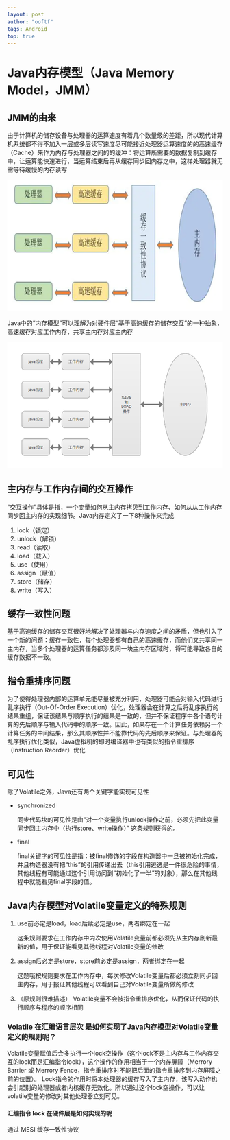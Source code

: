 ```yaml
---
layout: post
author: "ooftf"
tags: Android
top: true
---
```

# Java内存模型（Java Memory Model，JMM）
## JMM的由来

由于计算机的储存设备与处理器的运算速度有着几个数量级的差距，所以现代计算机系统都不得不加入一层或多层读写速度尽可能接近处理器运算速度的的高速缓存（Cache）来作为内存与处理器之间的的缓冲：将运算所需要的数据复制到缓存中，让运算能快速进行，当运算结束后再从缓存同步回内存之中，这样处理器就无需等待缓慢的内存读写

![CPU](https://github.com/ooftf/ooftf.github.io/blob/master/images/merroy_cup_cache.png?raw=true)

Java中的“内存模型”可以理解为对硬件层“基于高速缓存的储存交互”的一种抽象，高速缓存对应工作内存，共享主内存对应主内存

![CPU](https://github.com/ooftf/ooftf.github.io/blob/master/images/JMM.png?raw=true)

## 主内存与工作内存间的交互操作
“交互操作”具体是指，一个变量如何从主内存拷贝到工作内存、如何从从工作内存同步回主内存的实现细节。Java内存定义了一下8种操作来完成
1. lock（锁定）
2. unlock（解锁）
3. read（读取）
4. load（载入）
5. use（使用）
6. assign（赋值）
7. store（储存）
8. write（写入）

## 缓存一致性问题

基于高速缓存的储存交互很好地解决了处理器与内存速度之间的矛盾，但也引入了一个新的问题：缓存一致性，每个处理器都有自己的高速缓存，而他们又共享同一主内存，当多个处理器的运算任务都涉及同一块主内存区域时，将可能导致各自的缓存数据不一致。



## 指令重排序问题
为了使得处理器内部的运算单元能尽量被充分利用，处理器可能会对输入代码进行乱序执行（Out-Of-Order Execution）优化，处理器会在计算之后将乱序执行的结果重组，保证该结果与顺序执行的结果是一致的，但并不保证程序中各个语句计算的先后顺序与输入代码中的顺序一致。因此，如果存在一个计算任务依赖另一个计算任务的中间结果，那么其顺序性并不能靠代码的先后顺序来保证。与处理器的乱序执行优化类似，Java虚拟机的即时编译器中也有类似的指令重排序（Instruction Reorder）优化




## 可见性
除了Volatile之外，Java还有两个关键字能实现可见性
* synchronized

    同步代码块的可见性是由“对一个变量执行unlock操作之前，必须先把此变量同步回主内存中（执行store、write操作）” 这条规则获得的。
* final

    final关键字的可见性是指：被final修饰的字段在构造器中一旦被初始化完成，并且构造器没有把“this”的引用传递出去（this引用逃逸是一件很危险的事情，其他线程有可能通过这个引用访问到“初始化了一半”的对象），那么在其他线程中就能看见final字段的值。   

## Java内存模型对Volatile变量定义的特殊规则
1. use前必定是load，load后续必定是use，两者绑定在一起
   
    这条规则要求在工作内存中内次使用Volatile变量前都必须先从主内存刷新最新的值，用于保证能看见其他线程对Volatile变量的修改
2. assign后必定是store，store前必定是assign，两者绑定在一起

    这题哦按规则要求在工作内存中，每次修改Volatile变量后都必须立刻同步回主内存，用于报证其他线程可以看到自己对Volatile变量所做的修改
3. （原规则很难描述）
    Volatile变量不会被指令重排序优化，从而保证代码的执行顺序与程序的顺序相同
### Volatile 在汇编语言层次 是如何实现了Java内存模型对Volatile变量定义的规则呢？
Volatile变量赋值后会多执行一个lock空操作（这个lock不是主内存与工作内存交互的lock而是汇编指令lock），这个操作的作用相当于一个内存屏障（Merrory Barrier 或 Merrory Fence，指令重排序时不能把后面的指令重排序到内存屏障之前的位置）。
Lock指令的作用时将本处理器的缓存写入了主内存，该写入动作也会引起别的处理器或者内核缓存无效化。所以通过这个lock空操作，可以让volatile变量的修改对其他处理器立刻可见。

#### 汇编指令 lock 在硬件层是如何实现的呢
通过 MESI 缓存一致性协议


